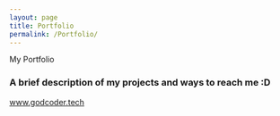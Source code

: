 ```yaml
---
layout: page
title: Portfolio
permalink: /Portfolio/
---
```


My Portfolio

### A brief description of my projects and ways to reach me :D

www.godcoder.tech


